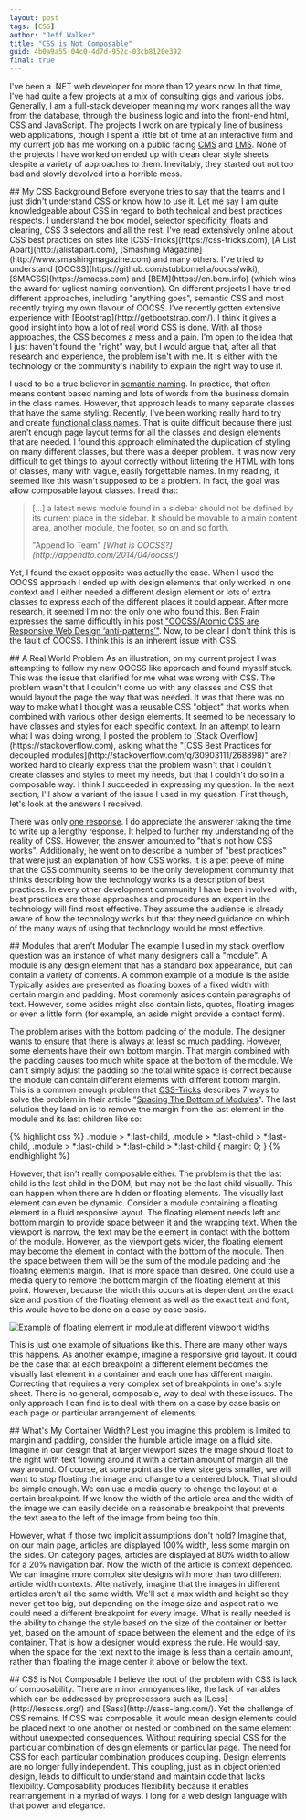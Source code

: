 ```yaml
---
layout: post
tags: [CSS]
author: "Jeff Walker"
title: "CSS is Not Composable"
guid: 4b0a9a55-04c0-4d7d-952c-03cb8120e392
final: true
---
```


I've been a .NET web developer for more than 12 years now.  In that time, I've had quite a few projects at a mix of consulting gigs and various jobs.  Generally, I am a full-stack developer meaning my work ranges all the way from the database, through the business logic and into the front-end html, CSS and JavaScript.  The projects I work on are typically line of business web applications, though I spent a little bit of time at an interactive firm and my current job has me working on a public facing [CMS](https://en.wikipedia.org/wiki/Content_management_system) and [LMS](https://en.wikipedia.org/wiki/Learning_management_system).  None of the projects I have worked on ended up with clean clear style sheets despite a variety of approaches to them.  Inevitably, they started out not too bad and slowly devolved into a horrible mess.

<section markdown="1">
## My CSS Background
Before everyone tries to say that the teams and I just didn't understand CSS or know how to use it.  Let me say I am quite knowledgeable about CSS in regard to both technical and best practices respects. I understand the box model, selector specificity, floats and clearing, CSS 3 selectors and all the rest.  I've read extensively online about CSS best practices on sites like [CSS-Tricks](https://css-tricks.com), [A List Apart](http://alistapart.com), [Smashing Magazine](http://www.smashingmagazine.com) and many others.  I've tried to understand [OOCSS](https://github.com/stubbornella/oocss/wiki), [SMACSS](https://smacss.com) and [BEM](https://en.bem.info) (which wins the award for ugliest naming convention).  On different projects I have tried different approaches, including "anything goes", semantic CSS and most recently trying my own flavour of OOCSS.  I've recently gotten extensive experience with [Bootstrap](http://getbootstrap.com/).  I think it gives a good insight into how a lot of real world CSS is done.  With all those approaches, the CSS becomes a mess and a pain. I'm open to the idea that I just haven't found the "right" way, but I would argue that, after all that research and experience, the problem isn't with me.  It is either with the technology or the community's inability to explain the right way to use it.

I used to be a true believer in [semantic naming](https://css-tricks.com/semantic-class-names/). In practice, that often means content based naming and lots of words from the business domain in the class names.  However, that approach leads to many separate classes that have the same styling.  Recently, I've been working really hard to try and create [functional class names](http://seesparkbox.com/foundry/naming_css_stuff_is_really_hard).  That is quite difficult because there just aren't enough page layout terms for all the classes and design elements that are needed.  I found this approach eliminated the duplication of styling on many different classes, but there was a deeper problem.  It was now very difficult to get things to layout correctly without littering the HTML with tons of classes, many with vague, easily forgettable names.  In my reading, it seemed like this wasn't supposed to be a problem.  In fact, the goal was allow composable layout classes.  I read that:

> [...] a latest news module found in a sidebar should not be defined by its current place in the sidebar.
> It should be movable to a main content area, another module, the footer, so on and so forth.
>
> <footer>"AppendTo Team" <cite markdown="1">[What is OOCSS?](http://appendto.com/2014/04/oocss/)</cite></footer>

Yet, I found the exact opposite was actually the case.  When I used the OOCSS approach I ended up with design elements that only worked in one context and I either needed a different design element or lots of extra classes to express each of the different places it could appear.  After more research, it seemed I'm not the only one who found this.  Ben Frain expresses the same difficultly in his post ["OOCSS/Atomic CSS are Responsive Web Design ‘anti-patterns’"](http://benfrain.com/oocss-atomic-css-responsive-web-design-anti-pattern/).  Now, to be clear I don't think this is the fault of OOCSS.  I think this is an inherent issue with CSS.
</section>

<section markdown="1">
## A Real World Problem
As an illustration, on my current project I was attempting to follow my new OOCSS like approach and found myself stuck.  This was the issue that clarified for me what was wrong with CSS.  The problem wasn't that I couldn't come up with any classes and CSS that would layout the page the way that was needed.  It was that there was no way to make what I thought was a reusable CSS "object" that works when combined with various other design elements.  It seemed to be necessary to have classes and styles for each specific context. In an attempt to learn what I was doing wrong, I posted the problem to [Stack Overflow](https://stackoverflow.com), asking what the "[CSS Best Practices for decoupled modules](http://stackoverflow.com/q/30903111/268898)" are?  I worked hard to clearly express that the problem wasn't that I couldn't create classes and styles to meet my needs, but that I couldn't do so in a composable way.  I think I succeeded in expressing my question.  In the next section, I'll show a variant of the issue I used in my question.  First though, let's look at the answers I received.

There was only [one response](http://stackoverflow.com/a/30903934/268898). I do appreciate the answerer taking the time to write up a lengthy response.  It helped to further my understanding of the reality of CSS.  However, the answer amounted to "that's not how CSS works".  Additionally, he went on to describe a number of "best practices" that were just an explanation of how CSS works.  It is a pet peeve of mine that the CSS community seems to be the only development community that thinks describing how the technology works is a description of best practices.  In every other development community I have been involved with, best practices are those approaches and procedures an expert in the technology will find most effective.  They assume the audience is already aware of how the technology works but that they need guidance on which of the many ways of using that technology would be most effective.
</section>

<section markdown="1">
## Modules that aren't Modular
The example I used in my stack overflow question was an instance of what many designers call a "module".  A module is any design element that has a standard box appearance, but can contain a variety of contents.  A common example of a module is the aside.  Typically asides are presented as floating boxes of a fixed width with certain  margin and padding.  Most commonly asides contain paragraphs of text.  However, some asides might also contain lists, quotes, floating images or even a little form (for example, an aside might provide a contact form).

The problem arises with the bottom padding of the module.  The designer wants to ensure that there is always at least so much padding.  However, some elements have their own bottom margin.  That margin combined with the padding causes too much white space at the bottom of the module.  We can't simply adjust the padding so the total white space is correct because the module can contain different elements with different bottom margin.  This is a common enough problem that [CSS-Tricks](https://css-tricks.com) describes 7 ways to solve the problem in their article "[Spacing The Bottom of Modules](https://css-tricks.com/spacing-the-bottom-of-modules/)".  The last solution they land on is to remove the margin from the last element in the module and its last children like so:

{% highlight css %}
.module > *:last-child,
.module > *:last-child > *:last-child,
.module > *:last-child > *:last-child > *:last-child
{
  margin: 0;
}
{% endhighlight %}

However, that isn't really composable either.  The problem is that the last child is the last child in the DOM, but may not be the last child visually.  This can happen when there are hidden or floating elements. The visually last element can even be dynamic.  Consider a module containing a floating element in a fluid responsive layout.  The floating element needs left and bottom margin to provide space between it and the wrapping text.  When the viewport is narrow, the text may be the element in contact with the bottom of the module.  However, as the viewport gets wider, the floating element may become the element in contact with the bottom of the module.  Then the space between them will be the sum of the module padding and the floating elements margin. That is more space than desired.  One could use a media query to remove the bottom margin of the floating element at this point.  However, because the width this occurs at is dependent on the exact size and position of the floating element as well as the exact text and font, this would have to be done on a case by case basis.

![Example of floating element in module at different viewport widths]({{page.url}}/float-in-module.png)

This is just one example of situations like this.  There are many other ways this happens.  As another example, imagine a responsive grid layout.  It could be the case that at each breakpoint a different element becomes the visually last element in a container and each one has different margin.  Correcting that requires a very complex set of breakpoints in one's style sheet.  There is no general, composable, way to deal with these issues.  The only approach I can find is to deal with them on a case by case basis on each page or particular arrangement of elements.
</section>

<section markdown="1">
## What's My Container Width?
Lest you imagine this problem is limited to margin and padding, consider the humble article image on a fluid site.  Imagine in our design that at larger viewport sizes the image should float to the right with text flowing around it with a certain amount of margin all the way around.  Of course, at some point as the view size gets smaller, we will want to stop floating the image and change to a centered block.  That should be simple enough.  We can use a media query to change the layout at a certain breakpoint.  If we know the width of the article area and the width of the image we can easily decide on a reasonable breakpoint that prevents the text area to the left of the image from being too thin.

However, what if those two implicit assumptions don't hold? Imagine that, on our main page, articles are displayed 100% width, less some margin on the sides. On category pages, articles are displayed at 80% width to allow for a 20% navigation bar.  Now the width of the article is context depended.  We can imagine more complex site designs with more than two different article width contexts.  Alternatively, imagine that the images in different articles aren't all the same width.  We'll set a max width and height so they never get too big, but depending on the image size and aspect ratio we could need a different breakpoint for every image.  What is really needed is the ability to change the style based on the size of the container or better yet, based on the amount of space between the element and the edge of its container.  That is how a designer would express the rule.  He would say, when the space for the text next to the image is less than a certain amount, rather than floating the image center it above or below the text.
</section>

<section markdown="1">
## CSS is Not Composable
I believe the root of the problem with CSS is lack of composability.  There are minor annoyances like, the lack of variables which can be addressed by preprocessors such as [Less](http://lesscss.org/) and [Sass](http://sass-lang.com/).  Yet the challenge of CSS remains.  If CSS was composable, it would mean design elements could be placed next to one another or nested or combined on the same element without unexpected consequences. Without requiring special CSS for the particular combination of design elements or particular page.  The need for CSS for each particular combination produces coupling.  Design elements are no longer fully independent.  This coupling, just as in object oriented design, leads to difficult to understand and maintain code that lacks flexibility.  Composability produces flexibility because it enables rearrangement in a myriad of ways.  I long for a web design language with that power and elegance.
</section>
